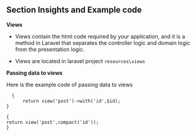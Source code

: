 ## Section Insights and Example code

**Views**

- Views contain the html code required by your application, and it is a method in Laravel that separates the controller logic and domain logic from the presentation logic.

- Views are located in laravel project `resources\views`

**Passing data to views**

Here is the example code of passing data to views

  ```public function show_post($id)
    {
        return view('post')->with('id',$id);
  }
  
  {
  return view('post',compact('id'));
  }
